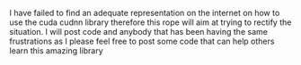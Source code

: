 I have failed to find an adequate representation on the internet on how to use the cuda cudnn library therefore this rope will aim at trying to rectify the situation. I will post code and anybody that has been having the same frustrations as I please feel free to post some code that can help others learn this amazing library

